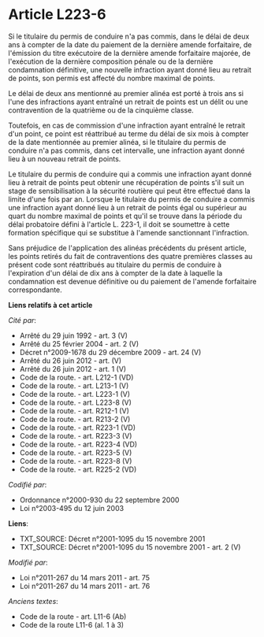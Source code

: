 # Article L223-6

Si le titulaire du permis de conduire n'a pas commis, dans le délai de deux ans à compter de la date du paiement de la
dernière amende forfaitaire, de l'émission du titre exécutoire de la dernière amende forfaitaire majorée, de l'exécution de
la dernière composition pénale ou de la dernière condamnation définitive, une nouvelle infraction ayant donné lieu au retrait
de points, son permis est affecté du nombre maximal de points. 

Le délai de deux ans mentionné au premier alinéa est porté à trois ans si l'une des infractions ayant entraîné un retrait de
points est un délit ou une contravention de la quatrième ou de la cinquième classe. 

Toutefois, en cas de commission d'une infraction ayant entraîné le retrait d'un point, ce point est réattribué au terme du
délai de six mois à compter de la date mentionnée au premier alinéa, si le titulaire du permis de conduire n'a pas commis,
dans cet intervalle, une infraction ayant donné lieu à un nouveau retrait de points. 

Le titulaire du permis de conduire qui a commis une infraction ayant donné lieu à retrait de points peut obtenir une
récupération de points s'il suit un stage de sensibilisation à la sécurité routière qui peut être effectué dans la limite
d'une fois par an. Lorsque le titulaire du permis de conduire a commis une infraction ayant donné lieu à un retrait de points
égal ou supérieur au quart du nombre maximal de points et qu'il se trouve dans la période du délai probatoire défini à
l'article L. 223-1, il doit se soumettre à cette formation spécifique qui se substitue à l'amende sanctionnant l'infraction. 

Sans préjudice de l'application des alinéas précédents du présent article, les points retirés du fait de contraventions des
quatre premières classes au présent code sont réattribués au titulaire du permis de conduire à l'expiration d'un délai de dix
ans à compter de la date à laquelle la condamnation est devenue définitive ou du paiement de l'amende forfaitaire
correspondante.

**Liens relatifs à cet article**

_Cité par_:

  - Arrêté du 29 juin 1992 - art. 3 (V)
  - Arrêté du 25 février 2004 - art. 2 (V)
  - Décret n°2009-1678 du 29 décembre 2009 - art. 24 (V)
  - Arrêté du 26 juin 2012 - art. (V)
  - Arrêté du 26 juin 2012 - art. 1 (V)
  - Code de la route. - art. L212-1 (VD)
  - Code de la route. - art. L213-1 (V)
  - Code de la route. - art. L223-1 (V)
  - Code de la route. - art. L223-8 (V)
  - Code de la route. - art. R212-1 (V)
  - Code de la route. - art. R213-2 (V)
  - Code de la route. - art. R223-1 (VD)
  - Code de la route. - art. R223-3 (V)
  - Code de la route. - art. R223-4 (VD)
  - Code de la route. - art. R223-5 (V)
  - Code de la route. - art. R223-8 (V)
  - Code de la route. - art. R225-2 (VD)

_Codifié par_:

  - Ordonnance n°2000-930 du 22 septembre 2000
  - Loi n°2003-495 du 12 juin 2003

**Liens**:

  - TXT_SOURCE: Décret n°2001-1095 du 15 novembre 2001
  - TXT_SOURCE: Décret n°2001-1095 du 15 novembre 2001 - art. 2 (V)

_Modifié par_:

  - Loi n°2011-267 du 14 mars 2011 - art. 75
  - Loi n°2011-267 du 14 mars 2011 - art. 76

_Anciens textes_:

  - Code de la route - art. L11-6 (Ab)
  - Code de la route L11-6 (al. 1 à 3)
